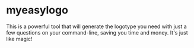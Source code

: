 # myeasylogo
This is a powerful tool that will generate the logotype you need with just a few questions on your command-line, saving you time and money. It's just like magic!
